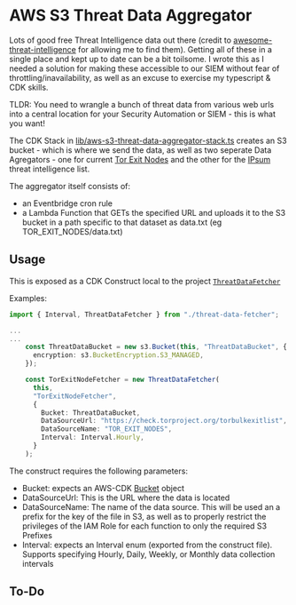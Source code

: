 #  AWS S3 Threat Data Aggregator

Lots of good free Threat Intelligence data out there (credit to [awesome-threat-intelligence](https://github.com/hslatman/awesome-threat-intelligence) for allowing me to find them). Getting all of these in a single place and kept up to date can be a bit toilsome. I wrote this as I needed a solution for making these accessible to our SIEM without fear of throttling/inavailability, as well as an excuse to exercise my typescript & CDK skills.

TLDR: You need to wrangle a bunch of threat data from various web urls into a central location for your Security Automation or SIEM - this is what you want!

The CDK Stack in [lib/aws-s3-threat-data-aggregator-stack.ts](lib/aws-s3-threat-data-aggregator-stack.ts) creates an S3 bucket - which is where we send the data, as well as two seperate Data Agregators - one for current [Tor Exit Nodes](https://blog.torproject.org/changes-tor-exit-list-service) and the other for the [IPsum](https://github.com/stamparm/ipsum) threat intelligence list.

The aggregator itself consists of:   
- an Eventbridge cron rule
- a Lambda Function that GETs the specified URL and uploads it to the S3 bucket in a path specific to that dataset as data.txt (eg TOR_EXIT_NODES/data.txt)

## Usage

This is exposed as a CDK Construct local to the project [`ThreatDataFetcher`](lib/threat-data-fetcher.ts)

Examples:

```typescript
import { Interval, ThreatDataFetcher } from "./threat-data-fetcher";

...
...
    const ThreatDataBucket = new s3.Bucket(this, "ThreatDataBucket", {
      encryption: s3.BucketEncryption.S3_MANAGED,
    });

    const TorExitNodeFetcher = new ThreatDataFetcher(
      this,
      "TorExitNodeFetcher",
      {
        Bucket: ThreatDataBucket,
        DataSourceUrl: "https://check.torproject.org/torbulkexitlist",
        DataSourceName: "TOR_EXIT_NODES",
        Interval: Interval.Hourly,
      }
    );

```

The construct requires the following parameters:
- Bucket: expects an AWS-CDK [Bucket](https://docs.aws.amazon.com/cdk/api/latest/docs/@aws-cdk_aws-s3.Bucket.html) object
- DataSourceUrl: This is the URL where the data is located
- DataSourceName: The name of the data source. This will be used an a prefix for the key of the file in S3, as well as to properly restrict the privileges of the IAM Role for each function to only the required S3 Prefixes 
- Interval: expects an Interval enum (exported from the construct file). Supports specifying Hourly, Daily, Weekly, or Monthly data collection intervals

## To-Do